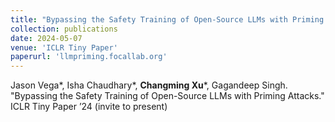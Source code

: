 ```yaml
---
title: "Bypassing the Safety Training of Open-Source LLMs with Priming Attacks"
collection: publications
date: 2024-05-07
venue: 'ICLR Tiny Paper'
paperurl: 'llmpriming.focallab.org'
---
```


Jason Vega\*, Isha Chaudhary\*, **Changming Xu**\*, Gagandeep Singh. "Bypassing the Safety Training of Open-Source LLMs with Priming Attacks." ICLR Tiny Paper ’24 (invite to present)